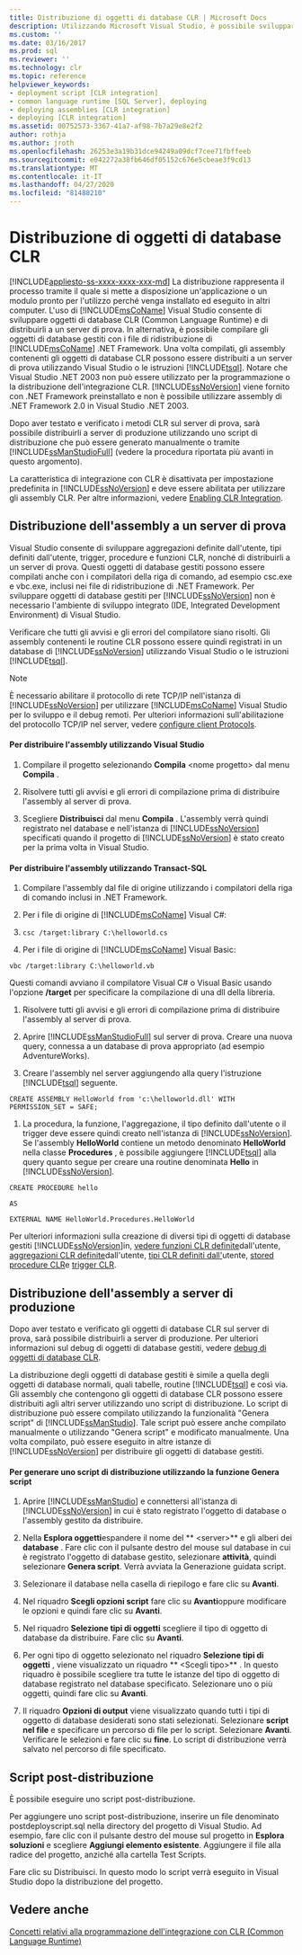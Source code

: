```yaml
---
title: Distribuzione di oggetti di database CLR | Microsoft Docs
description: Utilizzando Microsoft Visual Studio, è possibile sviluppare oggetti di database CLR per SQL Server, distribuirli in un server di prova e distribuirli ai server di produzione.
ms.custom: ''
ms.date: 03/16/2017
ms.prod: sql
ms.reviewer: ''
ms.technology: clr
ms.topic: reference
helpviewer_keywords:
- deployment script [CLR integration]
- common language runtime [SQL Server], deploying
- deploying assemblies [CLR integration]
- deploying [CLR integration]
ms.assetid: 00752573-3367-41a7-af98-7b7a29e8e2f2
author: rothja
ms.author: jroth
ms.openlocfilehash: 26253e3a19b31dce94249a09dcf7cee71fbffeeb
ms.sourcegitcommit: e042272a38fb646df05152c676e5cbeae3f9cd13
ms.translationtype: MT
ms.contentlocale: it-IT
ms.lasthandoff: 04/27/2020
ms.locfileid: "81488210"
---
```

# <a name="deploying-clr-database-objects"></a>Distribuzione di oggetti di database CLR
[!INCLUDE[appliesto-ss-xxxx-xxxx-xxx-md](../../includes/appliesto-ss-xxxx-xxxx-xxx-md.md)]
  La distribuzione rappresenta il processo tramite il quale si mette a disposizione un'applicazione o un modulo pronto per l'utilizzo perché venga installato ed eseguito in altri computer. L'uso di [!INCLUDE[msCoName](../../includes/msconame-md.md)] Visual Studio consente di sviluppare oggetti di database CLR (Common Language Runtime) e di distribuirli a un server di prova. In alternativa, è possibile compilare gli oggetti di database gestiti con i file di ridistribuzione di [!INCLUDE[msCoName](../../includes/msconame-md.md)] .NET Framework. Una volta compilati, gli assembly contenenti gli oggetti di database CLR possono essere distribuiti a un server di prova utilizzando Visual Studio o le istruzioni [!INCLUDE[tsql](../../includes/tsql-md.md)]. Notare che Visual Studio .NET 2003 non può essere utilizzato per la programmazione o la distribuzione dell'integrazione CLR. [!INCLUDE[ssNoVersion](../../includes/ssnoversion-md.md)] viene fornito con .NET Framework preinstallato e non è possibile utilizzare assembly di .NET Framework 2.0 in Visual Studio .NET 2003.  
  
 Dopo aver testato e verificato i metodi CLR sul server di prova, sarà possibile distribuirli a server di produzione utilizzando uno script di distribuzione che può essere generato manualmente o tramite [!INCLUDE[ssManStudioFull](../../includes/ssmanstudiofull-md.md)] (vedere la procedura riportata più avanti in questo argomento).  
  
 La caratteristica di integrazione con CLR è disattivata per impostazione predefinita in [!INCLUDE[ssNoVersion](../../includes/ssnoversion-md.md)] e deve essere abilitata per utilizzare gli assembly CLR. Per altre informazioni, vedere [Enabling CLR Integration](../../relational-databases/clr-integration/clr-integration-enabling.md).  
  
## <a name="deploying-the-assembly-to-the-test-server"></a>Distribuzione dell'assembly a un server di prova  
 Visual Studio consente di sviluppare aggregazioni definite dall'utente, tipi definiti dall'utente, trigger, procedure e funzioni CLR, nonché di distribuirli a un server di prova. Questi oggetti di database gestiti possono essere compilati anche con i compilatori della riga di comando, ad esempio csc.exe e vbc.exe, inclusi nei file di ridistribuzione di .NET Framework. Per sviluppare oggetti di database gestiti per [!INCLUDE[ssNoVersion](../../includes/ssnoversion-md.md)] non è necessario l'ambiente di sviluppo integrato (IDE, Integrated Development Environment) di Visual Studio.  
  
 Verificare che tutti gli avvisi e gli errori del compilatore siano risolti. Gli assembly contenenti le routine CLR possono essere quindi registrati in un database di [!INCLUDE[ssNoVersion](../../includes/ssnoversion-md.md)] utilizzando Visual Studio o le istruzioni [!INCLUDE[tsql](../../includes/tsql-md.md)].  
  
> [!NOTE]  
>  È necessario abilitare il protocollo di rete TCP/IP nell'istanza di [!INCLUDE[ssNoVersion](../../includes/ssnoversion-md.md)] per utilizzare [!INCLUDE[msCoName](../../includes/msconame-md.md)] Visual Studio per lo sviluppo e il debug remoti. Per ulteriori informazioni sull'abilitazione del protocollo TCP/IP nel server, vedere [configure client Protocols](../../database-engine/configure-windows/configure-client-protocols.md).  
  
#### <a name="to-deploy-the-assembly-using-visual-studio"></a>Per distribuire l'assembly utilizzando Visual Studio  
  
1.  Compilare il progetto selezionando **Compila** \<nome progetto> dal menu **Compila** .  
  
2.  Risolvere tutti gli avvisi e gli errori di compilazione prima di distribuire l'assembly al server di prova.  
  
3.  Scegliere **Distribuisci** dal menu **Compila** . L'assembly verrà quindi registrato nel database e nell'istanza di [!INCLUDE[ssNoVersion](../../includes/ssnoversion-md.md)] specificati quando il progetto di [!INCLUDE[ssNoVersion](../../includes/ssnoversion-md.md)] è stato creato per la prima volta in Visual Studio.  

#### <a name="to-deploy-the-assembly-using-transact-sql"></a>Per distribuire l'assembly utilizzando Transact-SQL  
  
1.  Compilare l'assembly dal file di origine utilizzando i compilatori della riga di comando inclusi in .NET Framework.  
  
2.  Per i file di origine di [!INCLUDE[msCoName](../../includes/msconame-md.md)] Visual C#:  
  
3.  `csc /target:library C:\helloworld.cs`  
  
4.  Per i file di origine di [!INCLUDE[msCoName](../../includes/msconame-md.md)] Visual Basic:  
  
 `vbc /target:library C:\helloworld.vb`  
  
 Questi comandi avviano il compilatore Visual C# o Visual Basic usando l'opzione **/target** per specificare la compilazione di una dll della libreria.  
  
1.  Risolvere tutti gli avvisi e gli errori di compilazione prima di distribuire l'assembly al server di prova.  
  
2.  Aprire [!INCLUDE[ssManStudioFull](../../includes/ssmanstudiofull-md.md)] sul server di prova. Creare una nuova query, connessa a un database di prova appropriato (ad esempio AdventureWorks).  
  
3.  Creare l'assembly nel server aggiungendo alla query l'istruzione [!INCLUDE[tsql](../../includes/tsql-md.md)] seguente.  
  
 `CREATE ASSEMBLY HelloWorld from 'c:\helloworld.dll' WITH PERMISSION_SET = SAFE;`  
  
1.  La procedura, la funzione, l'aggregazione, il tipo definito dall'utente o il trigger deve essere quindi creato nell'istanza di [!INCLUDE[ssNoVersion](../../includes/ssnoversion-md.md)]. Se l'assembly **HelloWorld** contiene un metodo denominato **HelloWorld** nella classe **Procedures** , è possibile aggiungere [!INCLUDE[tsql](../../includes/tsql-md.md)] alla query quanto segue per creare una routine denominata **Hello** in [!INCLUDE[ssNoVersion](../../includes/ssnoversion-md.md)].  
  
 `CREATE PROCEDURE hello`  
  
 `AS`  
  
 `EXTERNAL NAME HelloWorld.Procedures.HelloWorld`  
  
 Per ulteriori informazioni sulla creazione di diversi tipi di oggetti di database gestiti [!INCLUDE[ssNoVersion](../../includes/ssnoversion-md.md)]in, [vedere funzioni CLR definite](../../relational-databases/clr-integration-database-objects-user-defined-functions/clr-user-defined-functions.md)dall'utente, [aggregazioni CLR definite](../../relational-databases/clr-integration-database-objects-user-defined-functions/clr-user-defined-aggregates.md)dall'utente, [tipi CLR definiti dall'](../../relational-databases/clr-integration-database-objects-user-defined-types/clr-user-defined-types.md)utente, [stored procedure CLR](https://msdn.microsoft.com/library/bbdd51b2-a9b4-4916-ba6f-7957ac6c3f33)e [trigger CLR](https://msdn.microsoft.com/library/302a4e4a-3172-42b6-9cc0-4a971ab49c1c).  
  
## <a name="deploying-the-assembly-to-production-servers"></a>Distribuzione dell'assembly a server di produzione  
 Dopo aver testato e verificato gli oggetti di database CLR sul server di prova, sarà possibile distribuirli a server di produzione. Per ulteriori informazioni sul debug di oggetti di database gestiti, vedere [debug di oggetti di database CLR](../../relational-databases/clr-integration/debugging-clr-database-objects.md).  
  
 La distribuzione degli oggetti di database gestiti è simile a quella degli oggetti di database normali, quali tabelle, routine [!INCLUDE[tsql](../../includes/tsql-md.md)] e così via. Gli assembly che contengono gli oggetti di database CLR possono essere distribuiti agli altri server utilizzando uno script di distribuzione. Lo script di distribuzione può essere compilato utilizzando la funzionalità "Genera script" di [!INCLUDE[ssManStudio](../../includes/ssmanstudio-md.md)]. Tale script può essere anche compilato manualmente o utilizzando "Genera script" e modificato manualmente. Una volta compilato, può essere eseguito in altre istanze di [!INCLUDE[ssNoVersion](../../includes/ssnoversion-md.md)] per distribuire gli oggetti di database gestiti.  
  
#### <a name="to-generate-a-deployment-script-using-generate-scripts"></a>Per generare uno script di distribuzione utilizzando la funzione Genera script  
  
1.  Aprire [!INCLUDE[ssManStudio](../../includes/ssmanstudio-md.md)] e connettersi all'istanza di [!INCLUDE[ssNoVersion](../../includes/ssnoversion-md.md)] in cui è stato registrato l'oggetto di database o l'assembly gestito da distribuire.  
  
2.  Nella **Esplora oggetti**espandere il nome del ** \<server>** e gli alberi dei **database** . Fare clic con il pulsante destro del mouse sul database in cui è registrato l'oggetto di database gestito, selezionare **attività**, quindi selezionare **Genera script**. Verrà avviata la Generazione guidata script.  
  
3.  Selezionare il database nella casella di riepilogo e fare clic su **Avanti**.  
  
4.  Nel riquadro **Scegli opzioni script** fare clic su **Avanti**oppure modificare le opzioni e quindi fare clic su **Avanti**.  
  
5.  Nel riquadro **Selezione tipi di oggetti** scegliere il tipo di oggetto di database da distribuire. Fare clic su **Avanti**.  
  
6.  Per ogni tipo di oggetto selezionato nel riquadro **Selezione tipi di oggetti** , viene visualizzato un riquadro ** \<Scegli tipo>** . In questo riquadro è possibile scegliere tra tutte le istanze del tipo di oggetto di database registrato nel database specificato. Selezionare uno o più oggetti, quindi fare clic su **Avanti**.  
  
7.  Il riquadro **Opzioni di output** viene visualizzato quando tutti i tipi di oggetto di database desiderati sono stati selezionati. Selezionare **script nel file** e specificare un percorso di file per lo script. Selezionare **Avanti**. Verificare le selezioni e fare clic su **fine**. Lo script di distribuzione verrà salvato nel percorso di file specificato.  
  
## <a name="post-deployment-scripts"></a>Script post-distribuzione  
 È possibile eseguire uno script post-distribuzione.  
  
 Per aggiungere uno script post-distribuzione, inserire un file denominato postdeployscript.sql nella directory del progetto di Visual Studio. Ad esempio, fare clic con il pulsante destro del mouse sul progetto in **Esplora soluzioni** e scegliere **Aggiungi elemento esistente**. Aggiungere il file alla radice del progetto, anziché alla cartella Test Scripts.  
  
 Fare clic su Distribuisci. In questo modo lo script verrà eseguito in Visual Studio dopo la distribuzione del progetto.  
  
## <a name="see-also"></a>Vedere anche  
 [Concetti relativi alla programmazione dell'integrazione con CLR &#40;Common Language Runtime&#41;](../../relational-databases/clr-integration/common-language-runtime-clr-integration-programming-concepts.md)  
  
  
